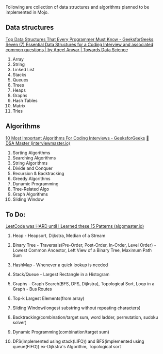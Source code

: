 Following are collection of data structures and algorithms planned to be implemented in Mojo.

## Data structures

[Top Data Structures That Every Programmer Must Know - GeeksforGeeks](https://www.geeksforgeeks.org/top-data-structures-that-every-programmer-must-know/)
[Seven (7) Essential Data Structures for a Coding Interview and associated common questions | by Aqeel Anwar | Towards Data Science](https://towardsdatascience.com/seven-7-essential-data-structures-for-a-coding-interview-and-associated-common-questions-72ceb644290)


1. Array
2. String
3. Linked List
4. Stacks
5. Queues
6. Trees
7. Heaps
8. Graphs
9. Hash Tables
10. Matrix
11. Tries

## Algorithms
[10 Most Important Algorithms For Coding Interviews - GeeksforGeeks](https://www.geeksforgeeks.org/algorithms-for-interviews/)
[🚀 DSA Master (interviewmaster.io)](https://www.interviewmaster.io/p/dsa-master)


1. Sorting Algorithms
2. Searching Algorithms
3. String Algorithms
4. Divide and Conquer
5. Recursion & Backtracking
6. Greedy Algorithms
7. Dynamic Programming
8. Tree-Related Algo
9. Graph Algorithms
10. Sliding Window


## To Do:
[LeetCode was HARD until I Learned these 15 Patterns (algomaster.io)](https://blog.algomaster.io/p/15-leetcode-patterns)

1. Heap - Heapsort, Dijkstra, Median of a Stream
2. Binary Tree - Traversals(Pre-Order, Post-Order, In-Order, Level Order) - Lowest Common Ancestor, Left View of a Binary Tree, Maximum Path Sum 
3. HashMap - Whenever a quick lookup is needed
4. Stack/Queue - Largest Rectangle in a Histogram
5. Graphs - Graph Search(BFS, DFS, Dijkstra), Topological Sort, Loop in a Graph - Bus Routes

1. Top-k Largest Elements(from array)
2. Sliding Window(longest substring without repeating characters) 
3. Backtracking(combination/target sum, word ladder, permutation, sudoku solver)
4. Dynamic Programming(combination/target sum)
5. DFS(implemented using stack(LIFO)) and BFS(implemented using queue(FIFO)) ex-Dijkstra's Algorithm, Topological sort